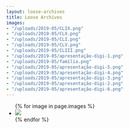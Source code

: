 ```yaml
---
layout: loose-archives
title: Loose Archives
images:
- "/uploads/2019-05/CLIX.png"
- "/uploads/2019-05/CLX.png"
- "/uploads/2019-05/CLI.png"
- "/uploads/2019-05/CLV.png"
- "/uploads/2019-05/CLIII.png"
- "/uploads/2019-05/apresentação-digi-1.png"
- "/uploads/2019-05/família.png"
- "/uploads/2019-05/apresentação-digi-5.png"
- "/uploads/2019-05/apresentação-digi-4.png"
- "/uploads/2019-05/apresentação-digi-3.png"
- "/uploads/2019-05/apresentação-digi-2.png"
- "/uploads/2019-05/apresentação-digi-6.png"
---
```


<section>
    <ul>
        {% for image in page.images %}
        <li>
            <img class="lazy" src="{{ image | relative_url }}">
        </li>
        {% endfor %}
    </ul>
</section>

<script>
    function imageSize() {
        var images = document.getElementsByTagName("img");
        for (i = 0; i < images.length; i++) {
            var randomHeight = Math.floor(Math.random() * 300) + 200;
            images[i].style.height = randomHeight + 'px';
            var randomLeft = Math.floor(Math.random() * (window.innerWidth - randomHeight)) + 0;
            images[i].style.left = randomLeft + 'px';
            var randomTop = Math.floor(Math.random() * 3000) + 000;
            console.log(i, randomHeight, randomLeft);
            images[i].style.top = randomTop + 'px';
        }
    }
    imageSize();
    var $draggable = $('img').draggabilly({
        containment: 'body'
    })
    var $ = jQuery.noConflict();
    $(document).ready(function() {
        $(function() {
            $('.lazy').Lazy({
                effect: "fadeIn",
                effectTime: 1000
            });
        });
    });
</script>
